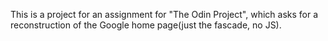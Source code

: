 This is a project for an assignment for "The Odin Project", which asks for a reconstruction of the Google home page(just the fascade, no JS). 
